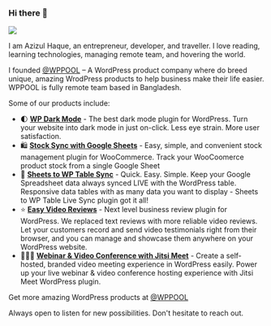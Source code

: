 ### Hi there 👋
![](https://komarev.com/ghpvc/?username=azizultex&color=brightgreen)

I am Azizul Haque, an entrepreneur, developer, and traveller. I love reading, learning technologies, managing remote team, and hovering the world. 

I founded [@WPPOOL](https://wppool.dev/?utm_source=github&utm_medium=azizultex) – A WordPress product company where do breed unique, amazing WrodPress products to help business make their life easier. WPPOOL is fully remote team based in Bangladesh. 

Some of our products include:

- 🌓 [**WP Dark Mode**](https://wppool.dev/wp-dark-mode/?utm_source=github&utm_medium=azizultex) - The best dark mode plugin for WordPress. Turn your website into dark mode in just on-click. Less eye strain. More user satisfaction.
- 🛍 [**Stock Sync with Google Sheets**](https://wppool.dev/stock-sync-with-google-sheet-for-woocommerce/?utm_source=github&utm_medium=azizultex) - Easy, simple, and convenient stock management plugin for WooCommerce. Track your WooCoomerce product stock from a single Google Sheet
- 🔄 [**Sheets to WP Table Sync**](https://wppool.dev/google-sheets-to-wordpress-table-live-sync/?utm_source=github&utm_medium=azizultex) - Quick. Easy. Simple. Keep your Google Spreadsheet data always synced LIVE with the WordPress table. Responsive data tables with as many data you want to display - Sheets to WP Table Live Sync plugin got it all!
- ⭐️ [**Easy Video Reviews**](https://wppool.dev/easy-video-reviews/?utm_source=github&utm_medium=azizultex) - Next level business review plugin for WordPress. We replaced text reviews with more reliable video reviews. Let your customers record and send video testimonials right from their browser, and you can manage and showcase them anywhere on your WordPress website.
- 👩🏻‍💻 [**Webinar & Video Conference with Jitsi Meet**](https://wppool.dev/webinar-and-video-conference-with-jitsi-meet/?utm_source=github&utm_medium=azizultex) - Create a self-hosted, branded video meeting experience in WordPress easily. Power up your live webinar & video conference hosting experience with Jitsi Meet WordPress plugin. 

Get more amazing WordPress products at [@WPPOOL](https://wppool.dev/?utm_source=github&utm_medium=azizultex)

Always open to listen for new possibilities. Don't hesitate to reach out. 


